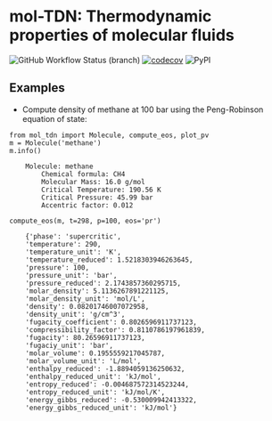# mol-TDN: Thermodynamic properties of molecular fluids

![GitHub Workflow Status (branch)](https://img.shields.io/github/workflow/status/danieleongari/mol-tdn/ci/master)
[![codecov](https://codecov.io/gh/danieleongari/mol-tdn/branch/master/graph/badge.svg?token=B5KPXJNQ8F)](https://codecov.io/gh/danieleongari/mol-tdn)
![PyPI](https://img.shields.io/pypi/v/mol-tdn)


## Examples
* Compute density of methane at 100 bar using the Peng-Robinson equation of state:

```
from mol_tdn import Molecule, compute_eos, plot_pv
m = Molecule('methane')
m.info()

    Molecule: methane
        Chemical formula: CH4
        Molecular Mass: 16.0 g/mol
        Critical Temperature: 190.56 K
        Critical Pressure: 45.99 bar
        Accentric factor: 0.012

compute_eos(m, t=298, p=100, eos='pr')

    {'phase': 'supercritic',
    'temperature': 290,
    'temperature_unit': 'K',
    'temperature_reduced': 1.5218303946263645,
    'pressure': 100,
    'pressure_unit': 'bar',
    'pressure_reduced': 2.1743857360295715,
    'molar_density': 5.1136267891221125,
    'molar_density_unit': 'mol/L',
    'density': 0.08201746007072958,
    'density_unit': 'g/cm^3',
    'fugacity_coefficient': 0.8026596911737123,
    'compressibility_factor': 0.8110786197961839,
    'fugacity': 80.26596911737123,
    'fugaciy_unit': 'bar',
    'molar_volume': 0.1955559217045787,
    'molar_volume_unit': 'L/mol',
    'enthalpy_reduced': -1.8894059136250632,
    'enthalpy_reduced_unit': 'kJ/mol',
    'entropy_reduced': -0.004687572314523244,
    'entropy_reduced_unit': 'kJ/mol/K',
    'energy_gibbs_reduced': -0.530009942413322,
    'energy_gibbs_reduced_unit': 'kJ/mol'}
```

